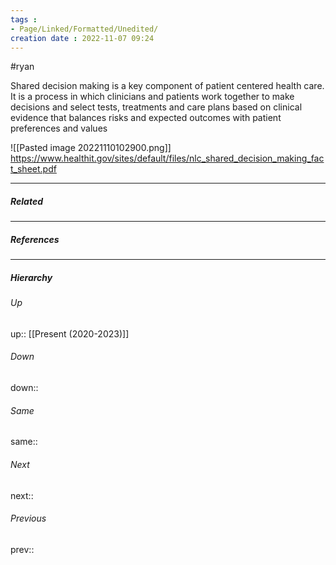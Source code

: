 ```yaml
---
tags : 
- Page/Linked/Formatted/Unedited/
creation date : 2022-11-07 09:24 
---
```

#ryan 

Shared decision making is a key component of patient centered health care. It is a process in which clinicians and patients work together to make decisions and select tests, treatments and care plans based on clinical evidence that balances risks and expected outcomes with patient preferences and values

![[Pasted image 20221110102900.png]]
https://www.healthit.gov/sites/default/files/nlc_shared_decision_making_fact_sheet.pdf



---
##### Related


---
##### References


---
##### Hierarchy
###### Up
up:: [[Present (2020-2023)]]
###### Down
down:: 
###### Same
same:: 
###### Next
next:: 
###### Previous
prev:: 
